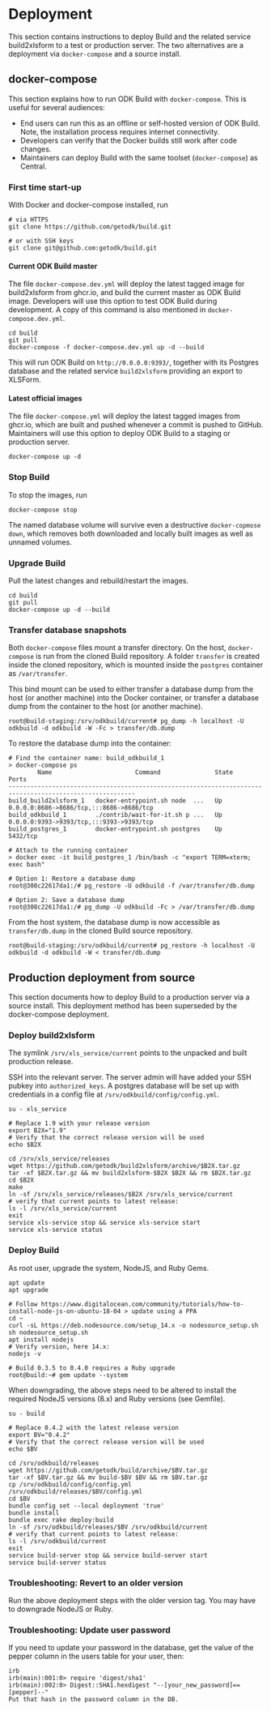 # Deployment
This section contains instructions to deploy Build and the related service build2xlsform to a test or production server.
The two alternatives are a deployment via `docker-compose` and a source install.

## docker-compose
This section explains how to run ODK Build with `docker-compose`.
This is useful for several audiences:

* End users can run this as an offline or self-hosted version of ODK Build. Note, the installation process requires internet connectivity.
* Developers can verify that the Docker builds still work after code changes.
* Maintainers can deploy Build with the same toolset (`docker-compose`) as Central.

### First time start-up
With Docker and docker-compose installed, run

```
# via HTTPS
git clone https://github.com/getodk/build.git 

# or with SSH keys
git clone git@github.com:getodk/build.git
```

#### Current ODK Build master
The file `docker-compose.dev.yml` will deploy the latest tagged image for build2xlsform from ghcr.io,
and build the current master as ODK Build image.
Developers will use this option to test ODK Build during development.
A copy of this command is also mentioned in `docker-compose.dev.yml`. 

```
cd build
git pull
docker-compose -f docker-compose.dev.yml up -d --build
```

This will run ODK Build on `http://0.0.0.0:9393/`, together with its Postgres database 
and the related service `build2xlsform` providing an export to XLSForm.

#### Latest official images
The file `docker-compose.yml` will deploy the latest tagged images from ghcr.io,
which are built and pushed whenever a commit is pushed to GitHub.
Maintainers will use this option to deploy ODK Build to a staging or production server.

```
docker-compose up -d
```

### Stop Build
To stop the images, run 

```
docker-compose stop
```

The named database volume will survive even a destructive `docker-copmose down`, which removes
both downloaded and locally built images as well as unnamed volumes.

### Upgrade Build
Pull the latest changes and rebuild/restart the images.

```
cd build
git pull
docker-compose up -d --build
```

### Transfer database snapshots
Both `docker-compose` files mount a transfer directory. 
On the host, `docker-compose` is run from the cloned Build repository. 
A folder `transfer` is created inside the cloned repository, which is mounted inside the `postgres` container as `/var/transfer`.

This bind mount can be used to either transfer a database dump from the host (or another machine) into the Docker container,
or transfer a database dump from the container to the host (or another machine).

```
root@build-staging:/srv/odkbuild/current# pg_dump -h localhost -U odkbuild -d odkbuild -W -Fc > transfer/db.dump
```

To restore the database dump into the container:

```
# Find the container name: build_odkbuild_1
> docker-compose ps
        Name                       Command               State                    Ports                  
---------------------------------------------------------------------------------------------------------
build_build2xlsform_1   docker-entrypoint.sh node  ...   Up      0.0.0.0:8686->8686/tcp,:::8686->8686/tcp
build_odkbuild_1        ./contrib/wait-for-it.sh p ...   Up      0.0.0.0:9393->9393/tcp,:::9393->9393/tcp
build_postgres_1        docker-entrypoint.sh postgres    Up      5432/tcp                                

# Attach to the running container
> docker exec -it build_postgres_1 /bin/bash -c "export TERM=xterm; exec bash"

# Option 1: Restore a database dump
root@308c22617da1:/# pg_restore -U odkbuild -f /var/transfer/db.dump

# Option 2: Save a database dump
root@308c22617da1:/# pg_dump -U odkbuild -Fc > /var/transfer/db.dump
```

From the host system, the database dump is now accessible as `transfer/db.dump` in the cloned Build source repository.

```
root@build-staging:/srv/odkbuild/current# pg_restore -h localhost -U odkbuild -d odkbuild -W < transfer/db.dump
```



## Production deployment from source
This section documents how to deploy Build to a production server via a source install.
This deployment method has been superseded by the docker-compose deployment.

### Deploy build2xlsform
The symlink `/srv/xls_service/current` points to the unpacked and built production release.

SSH into the relevant server. The server admin will have added your SSH pubkey into `authorized_keys`.
A postgres database will be set up with credentials in a config file at `/srv/odkbuild/config/config.yml`.

```
su - xls_service

# Replace 1.9 with your release version
export B2X="1.9"
# Verify that the correct release version will be used
echo $B2X

cd /srv/xls_service/releases
wget https://github.com/getodk/build2xlsform/archive/$B2X.tar.gz
tar -xf $B2X.tar.gz && mv build2xlsform-$B2X $B2X && rm $B2X.tar.gz
cd $B2X
make
ln -sf /srv/xls_service/releases/$B2X /srv/xls_service/current
# verify that current points to latest release:
ls -l /srv/xls_service/current
exit
service xls-service stop && service xls-service start
service xls-service status
```

### Deploy Build

As root user, upgrade the system, NodeJS, and Ruby Gems.
```
apt update
apt upgrade

# Follow https://www.digitalocean.com/community/tutorials/how-to-install-node-js-on-ubuntu-18-04 > update using a PPA
cd ~
curl -sL https://deb.nodesource.com/setup_14.x -o nodesource_setup.sh
sh nodesource_setup.sh
apt install nodejs
# Verify version, here 14.x:
nodejs -v

# Build 0.3.5 to 0.4.0 requires a Ruby upgrade
root@build:~# gem update --system
```
When downgrading, the above steps need to be altered to install the required NodeJS versions (8.x) and Ruby versions (see Gemfile).

```
su - build

# Replace 0.4.2 with the latest release version
export BV="0.4.2"
# Verify that the correct release version will be used
echo $BV

cd /srv/odkbuild/releases
wget https://github.com/getodk/build/archive/$BV.tar.gz
tar -xf $BV.tar.gz && mv build-$BV $BV && rm $BV.tar.gz
cp /srv/odkbuild/config/config.yml /srv/odkbuild/releases/$BV/config.yml
cd $BV
bundle config set --local deployment 'true'
bundle install
bundle exec rake deploy:build
ln -sf /srv/odkbuild/releases/$BV /srv/odkbuild/current
# verify that current points to latest release:
ls -l /srv/odkbuild/current
exit
service build-server stop && service build-server start
service build-server status
```

### Troubleshooting: Revert to an older version
Run the above deployment steps with the older version tag. You may have to downgrade NodeJS or Ruby.

### Troubleshooting: Update user password
If you need to update your password in the database, get the value of the pepper column in the users table for your user, then:

```
irb
irb(main):001:0> require 'digest/sha1'
irb(main):002:0> Digest::SHA1.hexdigest "--[your_new_password]==[pepper]--"
Put that hash in the password column in the DB.
```